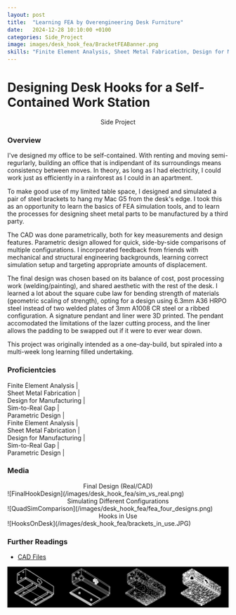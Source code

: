 ```yaml
---
layout: post
title:  "Learning FEA by Overengineering Desk Furniture"
date:   2024-12-28 10:10:00 +0100
categories: Side_Project
image: images/desk_hook_fea/BracketFEABanner.png
skills: "Finite Element Analysis, Sheet Metal Fabrication, Design for Manufacturing, Sim-to-Real Gap, Parametric Design"
---
```


# Designing Desk Hooks for a Self-Contained Work Station
<!-- Type of Project -->
<div align="center"> Side Project </div>

### Overview

I've designed my office to be self-contained. With renting and moving semi-regurlarly, building an office that is indipendant of its surroundings means consistency between moves. In theory, as long as I had electricity, I could work just as efficiently in a rainforest as I could in an apartment.

To make good use of my limited table space, I designed and simulated a pair of steel brackets to hang my Mac G5 from the desk's edge. I took this as an opportunity to learn the basics of FEA simulation tools, and to learn the processes for designing sheet metal parts to be manufactured by a third party.

The CAD was done parametrically, both for key measurements and design features. Parametric design allowed for quick, side-by-side comparisons of multiple configurations. I incorporated feedback from friends with mechanical and structural engineering backgrounds, learning correct simulation setup and targeting appropriate amounts of displacement.

The final design was chosen based on its balance of cost, post processing work (welding/painting), and shared aesthetic with the rest of the desk. I learned a lot about the square cube law for bending strength of materials (geometric scaling of strength), opting for a design using 6.3mm A36 HRPO steel instead of two welded plates of 3mm A1008 CR steel or a ribbed configuration. A signature pendant and liner were 3D printed. The pendant accomodated the limitations of the lazer cutting process, and the liner allows the padding to be swapped out if it were to ever wear down.

This project was originally intended as a one-day-build, but spiraled into a multi-week long learning filled undertaking.

### Proficientcies

<div class="marquee">
    <div class="marquee-content scroll">
        <div>  Finite Element Analysis | </div>
        <div>Sheet Metal Fabrication | </div>
        <div>Design for Manufacturing | </div>
        <div>Sim-to-Real Gap | </div>
        <div>Parametric Design | </div>
    </div>
    <div class="marquee-content scroll">
        <div>  Finite Element Analysis | </div>
        <div>Sheet Metal Fabrication | </div>
        <div>Design for Manufacturing | </div>
        <div>Sim-to-Real Gap | </div>
        <div>Parametric Design | </div>
    </div>
</div>

### Media

<div align="center"> Final Design (Real/CAD) </div>
![FinalHookDesign](/images/desk_hook_fea/sim_vs_real.png)

<div align="center"> Simulating Different Configurations </div>
![QuadSimComparison](/images/desk_hook_fea/fea_four_designs.png)

<div align="center"> Hooks in Use </div>
![HooksOnDesk](/images/desk_hook_fea/brackets_in_use.JPG)

### Further Readings
* [CAD Files](https://www.thingiverse.com/thing:6904608)


![BracketFEABanner](/images/desk_hook_fea/BracketFEABanner.png)